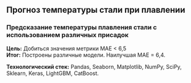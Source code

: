 ## Прогноз температуры стали при плавлении

### Предсказание температуры плавления стали с использованием различных присадок  
**Цель:** Добиться значения метрики MAE < 6,5  
**Итог:** Построены различные модели. Наилучшая MAE = 6,4.  


**Технологический стек:** Pandas, Seaborn, Matplotlib, NumPy, SciPy, Sklearn, Keras, LightGBM, CatBoost.
